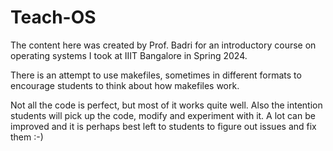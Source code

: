 # Teach-OS

The content here was created by Prof. Badri for an introductory course on operating systems
I took at IIIT Bangalore in Spring 2024.

There is an attempt to use makefiles, sometimes in different formats to
encourage students to think about how makefiles work.


Not all the code is perfect, but most of it works quite well. Also the intention
students will pick up the code, modify and experiment with it.
A lot can be improved and it is perhaps best left to students to figure out 
issues and fix them :-)
